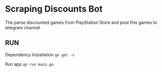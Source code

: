 # Scraping Discounts Bot
The parse discounted games from PlayStation Store and post this games to telegram channel

## RUN

Dependency Installation
`go get -v`

Run app
`go run main.go`
